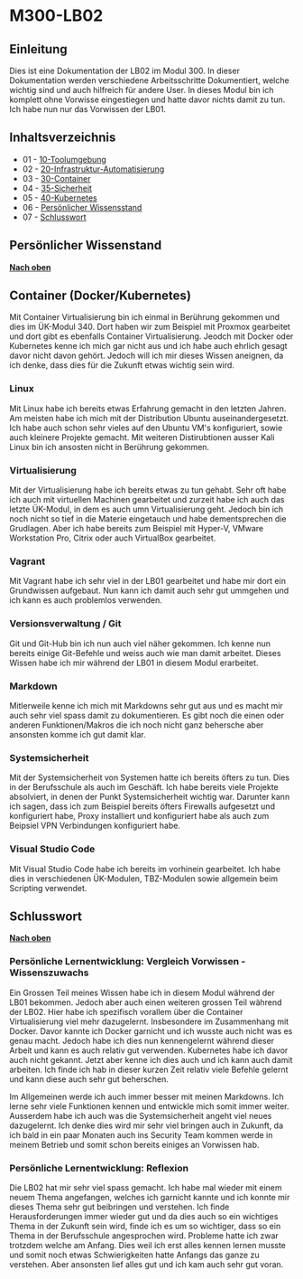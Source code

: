 # M300-LB02

## Einleitung

Dies ist eine Dokumentation der LB02 im Modul 300. In dieser Dokumentation werden verschiedene Arbeitsschritte Dokumentiert, welche wichtig sind und auch hilfreich für andere User. In dieses Modul bin ich komplett ohne Vorwisse eingestiegen und hatte davor nichts damit zu tun. Ich habe nun nur das Vorwissen der LB01.

## Inhaltsverzeichnis

* 01 - [10-Toolumgebung](10_Toolumgebung)
* 02 - [20-Infrastruktur-Automatisierung](/20_Infrastruktur_automatisierung)
* 03 - [30-Container](/30_Container/README.md)
* 04 - [35-Sicherheit](35_Sicherheit/README.md)
* 05 - [40-Kubernetes](40_Kubernetes/README.md)
* 06 - [Persönlicher Wissensstand](#persönlicher-wissenstand)
* 07 - [Schlusswort](#schlusswort)

## Persönlicher Wissenstand

[**Nach oben**](#m300-services)

## Container (Docker/Kubernetes)

Mit Container Virtualisierung bin ich einmal in Berührung gekommen und dies im ÜK-Modul 340. Dort haben wir zum Beispiel mit Proxmox gearbeitet und dort gibt es ebenfalls Container Virtualisierung. Jeodch mit Docker oder Kubernetes kenne ich mich gar nicht aus und ich habe auch ehrlich gesagt davor nicht davon gehört. Jedoch will ich mir dieses Wissen aneignen, da ich denke, dass dies für die Zukunft etwas wichtig sein wird.

### Linux

Mit Linux habe ich bereits etwas Erfahrung gemacht in den letzten Jahren. Am meisten habe ich mich mit der Distribution Ubuntu auseinandergesetzt. Ich habe auch schon sehr vieles auf den Ubuntu VM's konfiguriert, sowie auch kleinere Projekte gemacht. Mit weiteren Distirubtionen ausser Kali Linux bin ich ansosten nicht in Berührung gekommen.

### Virtualisierung

Mit der Virtualisierung habe ich bereits etwas zu tun gehabt. Sehr oft habe ich auch mit virtuellen Machinen gearbeitet und zurzeit habe ich auch das letzte ÜK-Modul, in dem es auch umn Virtualisierung geht. Jedoch bin ich noch nicht so tief in die Materie eingetauch und habe dementsprechen die Grudlagen. Aber ich habe bereits zum Beispiel mit Hyper-V, VMware Workstation Pro, Citrix oder auch VirtualBox gearbeitet.

### Vagrant

Mit Vagrant habe ich sehr viel in der LB01 gearbeitet und habe mir dort ein Grundwissen aufgebaut. Nun kann ich damit auch sehr gut ummgehen und ich kann es auch problemlos verwenden.

### Versionsverwaltung / Git

Git und Git-Hub bin ich nun auch viel näher gekommen. Ich kenne nun bereits einige Git-Befehle und weiss auch wie man damit arbeitet. Dieses Wissen habe ich mir während der LB01 in diesem Modul erarbeitet.

### Markdown

Mitlerweile kenne ich mich mit Markdowns sehr gut aus und es macht mir auch sehr viel spass damit zu dokumentieren. Es gibt noch die einen oder anderen Funktionen/Makros die ich noch nicht ganz behersche aber ansonsten komme ich gut damit klar.

### Systemsicherheit

Mit der Systemsicherheit von Systemen hatte ich bereits öfters zu tun. Dies in der Berufsschule als auch im Geschäft. Ich habe bereits viele Projekte absolviert, in denen der Punkt Systemsicherheit wichtig war. Darunter kann ich sagen, dass ich zum Beispiel bereits öfters Firewalls aufgesetzt und konfiguriert habe, Proxy installiert und konfiguriert habe als auch zum Beipsiel VPN Verbindungen konfiguriert habe.

### Visual Studio Code

Mit Visual Studio Code habe ich bereits im vorhinein gearbeitet. Ich habe dies in verschiedenen ÜK-Modulen, TBZ-Modulen sowie allgemein beim Scripting verwendet.

## Schlusswort

[**Nach oben**](#m300-services)

### Persönliche Lernentwicklung: Vergleich Vorwissen - Wissenszuwachs

Ein Grossen Teil meines Wissen habe ich in diesem Modul während der LB01 bekommen. Jedoch aber auch einen weiteren grossen Teil während der LB02. Hier habe ich spezifisch vorallem über die Container Virtualisierung viel mehr dazugelernt. Insbesondere im Zusammenhang mit Docker. Davor kannte ich Docker garnicht und ich wusste auch nicht was es genau macht. Jedoch habe ich dies nun kennengelernt während dieser Arbeit und kann es auch relativ gut verwenden. Kubernetes habe ich davor auch nicht gekannt. Jetzt aber kenne ich dies auch und ich kann auch damit arbeiten. Ich finde ich hab in dieser kurzen Zeit relativ viele Befehle gelernt und kann diese auch sehr gut beherschen.

Im Allgemeinen werde ich auch immer besser mit meinen Markdowns. Ich lerne sehr viele Funktionen kennen und entwickle mich somit immer weiter.
Ausserdem habe ich auch was die Systemsicherheit angeht viel neues dazugelernt. Ich denke dies wird mir sehr viel bringen auch in Zukunft, da ich bald in ein paar Monaten auch ins Security Team kommen werde in meinem Betrieb und somit schon bereits einiges an Vorwissen hab.

### Persönliche Lernentwicklung: Reflexion

Die LB02 hat mir sehr viel spass gemacht. Ich habe mal wieder mit einem neuem Thema angefangen, welches ich garnicht kannte und ich konnte mir dieses Thema sehr gut beibringen und verstehen. Ich finde Herausforderungen immer wieder gut und da dies auch so ein wichtiges Thema in der Zukunft sein wird, finde ich es um so wichtiger, dass so ein Thema in der Berufsschule angesprochen wird. Probleme hatte ich zwar trotzdem welche am Anfang. Dies weil ich erst alles kennen lernen musste und somit noch etwas Schwierigkeiten hatte Anfangs das ganze zu verstehen. Aber ansonsten lief alles gut und ich kam auch sehr gut voran.